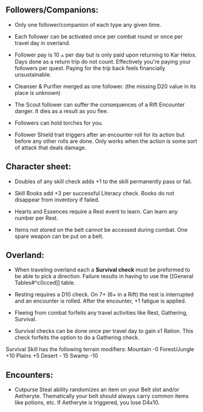 ## Followers/Companions:

- Only one follower/companion of each type any given time.

- Each follower can be activated once per combat round or once per travel day in overland.

- Follower pay is 10 ⟑ per day but is only paid upon returning to Kar Helos. Days done as a return trip do not count. Effectively you're paying your followers per quest. Paying for the trip back feels financially unsustainable.

- Cleanser & Purifier merged as one follower. (the missing D20 value in its place is unknown)

- The Scout follower can suffer the consequences of a Rift Encounter danger. It dies as a result as you flee.

- Followers can hold torches for you.

- Follower Shield trait triggers after an encounter roll for its action but before any other rolls are done. Only works when the action is some sort of attack that deals damage. 

## Character sheet: 

- Doubles of any skill check adds +1 to the skill permanently pass or fail.

- Skill Books add +3 per successful Literacy check. Books do not disappear from inventory if failed.

- Hearts and Essences require a Rest event to learn. Can learn any number per Rest.

- Items not stored on the belt cannot be accessed during combat. One spare weapon can be put on a belt.

## Overland:

- When traveling overland each a **Survival check** must be preformed to be able to pick a direction. Failure results in having to use the [[General Tables#^c0cced]] table.

- Resting requires a D10 check. On 7+ (6+ in a Rift) the rest is interrupted and an encounter is rolled. After the encounter, +1 fatigue is applied.

- Fleeing from combat forfeits any travel activities like Rest, Gathering, Survival. 

- Survival checks can be done once per travel day to gain x1 Ration. This check forfeits the option to do a Gathering check.

Survival Skill has the following terrain modifiers:
	Mountain -0
	Forest/Jungle +10
	Plains +5
	Desert - 15
	Swamp -10

## Encounters:

- Cutpurse Steal ability randomizes an item on your Belt slot and/or Aetheryte. Thematically your belt should always carry common items like potions, etc. If Aetheryte is triggered, you lose D4x10.
